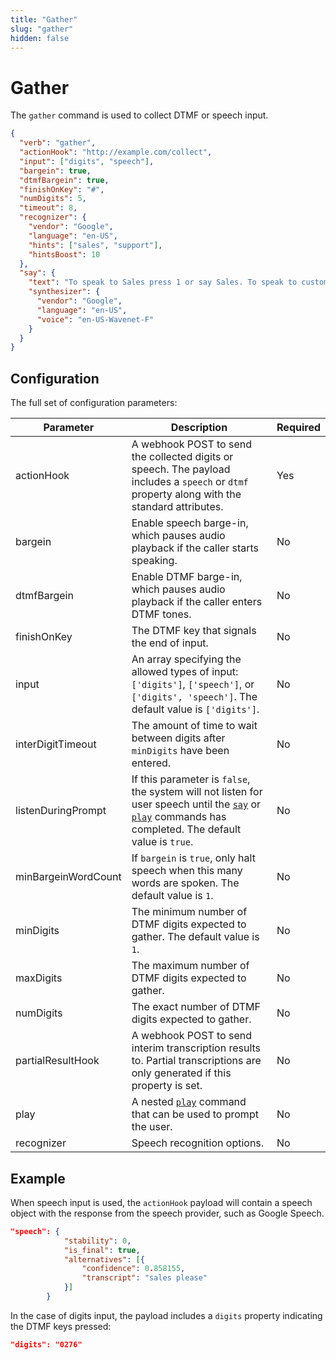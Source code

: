 ```yaml
---
title: "Gather"
slug: "gather"
hidden: false
---
```


# Gather

The `gather` command is used to collect DTMF or speech input.

```json
{
  "verb": "gather",
  "actionHook": "http://example.com/collect",
  "input": ["digits", "speech"],
  "bargein": true,
  "dtmfBargein": true,
  "finishOnKey": "#",
  "numDigits": 5,
  "timeout": 8,
  "recognizer": {
    "vendor": "Google",
    "language": "en-US",
    "hints": ["sales", "support"],
    "hintsBoost": 10
  },
  "say": {
    "text": "To speak to Sales press 1 or say Sales. To speak to customer support press 2 or say Support",
    "synthesizer": {
      "vendor": "Google",
      "language": "en-US",
      "voice": "en-US-Wavenet-F"
    }
  }
}
```

## Configuration

The full set of configuration parameters:

| Parameter           | Description                                                                                                                                                                  | Required |
|---------------------|------------------------------------------------------------------------------------------------------------------------------------------------------------------------------|----------|
| actionHook          | A webhook POST to send the collected digits or speech. The payload includes a `speech` or `dtmf` property along with the standard attributes.                         | Yes      |
| bargein             | Enable speech barge-in, which pauses audio playback if the caller starts speaking.                                                                                           | No       |
| dtmfBargein         | Enable DTMF barge-in, which pauses audio playback if the caller enters DTMF tones.                                                                                           | No       |
| finishOnKey         | The DTMF key that signals the end of input.                                                                                                                                  | No       |
| input               | An array specifying the allowed types of input: `['digits']`, `['speech']`, or `['digits', 'speech']`. The default value is `['digits']`.                                    | No       |
| interDigitTimeout   | The amount of time to wait between digits after `minDigits` have been entered.                                                                                               | No       |
| listenDuringPrompt  | If this parameter is `false`, the system will not listen for user speech until the [`say`](say.md) or [`play`](play.md) commands has completed. The default value is `true`. | No       |
| minBargeinWordCount | If `bargein` is `true`, only halt speech when this many words are spoken. The default value is `1`.                                                                          | No       |
| minDigits           | The minimum number of DTMF digits expected to gather. The default value is `1`.                                                                                              | No       |
| maxDigits           | The maximum number of DTMF digits expected to gather.                                                                                                                        | No       |
| numDigits           | The exact number of DTMF digits expected to gather.                                                                                                                          | No       |
| partialResultHook   | A webhook POST to send interim transcription results to. Partial transcriptions are only generated if this property is set.                                                       | No       |
| play                | A nested [`play`](play.md) command that can be used to prompt the user.                                                                                                      | No       |
| recognizer          | Speech recognition options.                                                                                                                                                  | No       |

## Example

When speech input is used,
the `actionHook` payload will contain a speech object with the response from the speech provider, such as Google Speech.

```json
"speech": {
			"stability": 0,
			"is_final": true,
			"alternatives": [{
				"confidence": 0.858155,
				"transcript": "sales please"
			}]
		}
```

In the case of digits input, the payload includes a `digits` property indicating the DTMF keys pressed:

```json
"digits": "0276"
```